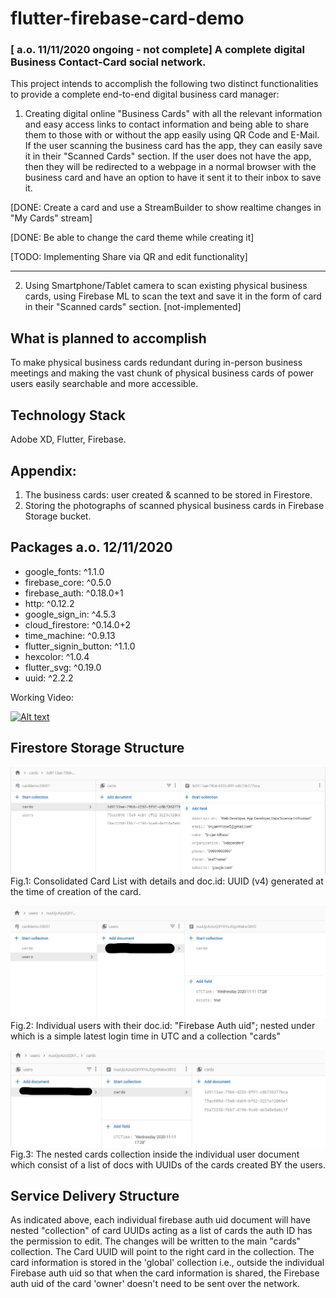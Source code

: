 # flutter-firebase-card-demo
### [ a.o. 11/11/2020 ongoing - not complete] A complete digital Business Contact-Card social network.

This project intends to accomplish the following two distinct functionalities to provide a complete end-to-end digital business card manager:

1. Creating digital online "Business Cards" with all the relevant information and easy access links to contact information and being able to share them to those with or without the app easily using QR Code and E-Mail. If the user scanning the business card has the app, they can easily save it in their "Scanned Cards" section. If the user does not have the app, then they will be redirected to a webpage in a normal browser with the business card and have an option to have it sent it to their inbox to save it.

[DONE: Create a card and use a StreamBuilder to show realtime changes in "My Cards" stream] 

[DONE: Be able to change the card theme while creating it] 

[TODO: Implementing Share via QR and edit functionality]

---

2. Using Smartphone/Tablet camera to scan existing physical business cards, using Firebase ML to scan the text and save it in the form of card in their "Scanned cards" section.
[not-implemented]

## What is planned to accomplish
To make physical business cards redundant during in-person business meetings and making the vast chunk of physical business cards of power users easily searchable and more accessible.

## Technology Stack
Adobe XD, Flutter, Firebase.


## Appendix:
1. The business cards: user created & scanned to be stored in Firestore. 
2. Storing the photographs of scanned physical business cards in Firebase Storage bucket.

## Packages a.o. 12/11/2020
  - google_fonts: ^1.1.0
  - firebase_core: ^0.5.0
  - firebase_auth: ^0.18.0+1
  - http: ^0.12.2
  - google_sign_in: ^4.5.3
  - cloud_firestore: ^0.14.0+2
  - time_machine: ^0.9.13
  - flutter_signin_button: ^1.1.0
  - hexcolor: ^1.0.4
  - flutter_svg: ^0.19.0
  - uuid: ^2.2.2
  
Working Video: 

[![Alt text](https://img.youtube.com/vi/qSlq393dCOI/0.jpg)](https://www.youtube.com/watch?v=qSlq393dCOI)

## Firestore Storage Structure
![alt text](https://github.com/srujanmhase/flutter-firebase-card-demo/blob/main/arch1.JPG?raw=true)
Fig.1: Consolidated Card List with details and doc.id: UUID (v4) generated at the time of creation of the card.

![alt text](https://github.com/srujanmhase/flutter-firebase-card-demo/blob/main/arch2_LI.jpg?raw=true)
Fig.2: Individual users with their doc.id: "Firebase Auth uid"; nested under which is a simple latest login time in UTC and a collection "cards"

![alt text](https://github.com/srujanmhase/flutter-firebase-card-demo/blob/main/arch3_LI.jpg?raw=true)
Fig.3: The nested cards collection inside the individual user document which consist of a list of docs with UUIDs of the cards created BY the users.

## Service Delivery Structure
As indicated above, each individual firebase auth uid document will have nested "collection" of card UUIDs acting as a list of cards the auth ID has the permission to edit. The changes will be written to the main "cards" collection. The Card UUID will point to the right card in the collection. The card information is stored in the 'global' collection i.e., outside the individual Firebase auth uid so that when the card information is shared, the Firebase auth uid of the card 'owner' doesn't need to be sent over the network.
